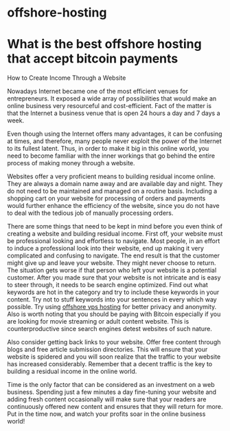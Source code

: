 # offshore-hosting
<h1>What is the best offshore hosting that accept bitcoin payments</h1>

<p>How to Create Income Through a Website</p>
<p>Nowadays Internet became one of the most efficient venues for entrepreneurs. It exposed a wide array of possibilities that would make an online business very resourceful and cost-efficient. Fact of the matter is that the Internet a business venue that is open 24 hours a day and 7 days a week.</p>

<p>Even though using the Internet offers many advantages, it can be confusing at times, and therefore, many people never exploit the power of the Internet to its fullest latent. Thus, in order to make it big in this online world, you need to become familiar with the inner workings that go behind the entire process of making money through a website.</p>
  
<p>Websites offer a very proficient means to building residual income online. They are always a domain name away and are available day and night. They do not need to be maintained and managed on a routine basis. Including a shopping cart on your website for processing of orders and payments would further enhance the efficiency of the website, since you do not have to deal with the tedious job of manually processing orders.</p>
  
<p>There are some things that need to be kept in mind before you even think of creating a website and building residual income. First off, your website must be professional looking and effortless to navigate. Most people, in an effort to induce a professional look into their website, end up making it very complicated and confusing to navigate. The end result is that the customer might give up and leave your website. They might never choose to return. The situation gets worse if that person who left your website is a potential customer.
After you made sure that your website is not intricate and is easy to steer through, it needs to be search engine optimized. Find out what keywords are hot in the category and try to include these keywords in your content. Try not to stuff keywords into your sentences in every which way possible. Try using <a href="https://www.cyberhour.com">offshore vps hosting</a> for better privacy and anonymity. Also is worth noting that you should be paying with Bitcoin especially if you are looking for movie streaming or adult content website. This is counterproductive since search engines detest websites of such nature.</p>
  
<p>Also consider getting back links to your website. Offer free content through blogs and free article submission directories. This will ensure that your website is spidered and you will soon realize that the traffic to your website has increased considerably. Remember that a decent traffic is the key to building a residual income in the online world.</p>
  
<p>Time is the only factor that can be considered as an investment on a web business. Spending just a few minutes a day fine-tuning your website and adding fresh content occasionally will make sure that your readers are continuously offered new content and ensures that they will return for more. Put in the time now, and watch your profits soar in the online business world!</p>
